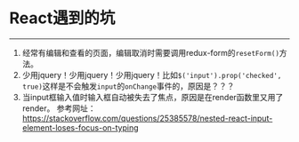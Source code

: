 # React遇到的坑
---

1. 经常有编辑和查看的页面，编辑取消时需要调用redux-form的`resetForm()`方法。
2. 少用jquery！少用jquery！少用jquery！比如`$('input').prop('checked', true)`这样是不会触发`input`的`onChange`事件的，原因是？？？
3. 当input框输入值时输入框自动被失去了焦点，原因是在render函数里又用了render。
参考网址：https://stackoverflow.com/questions/25385578/nested-react-input-element-loses-focus-on-typing